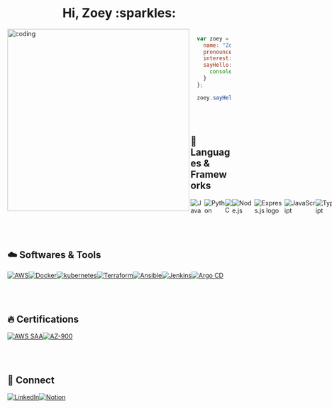 <h1 align="center">Hi, Zoey :sparkles: </h1>
<img align="left" alt="coding" width="410" 
    src="https://user-images.githubusercontent.com/67743970/232867255-3d21aa98-0c56-43ab-afe9-a1cb63c33007.gif">

```javascript
  
  var zoey = {
    name: "Zoey Hong (Eunyoung)",
    pronounce: "She / Her",
    interest: ["Backend Developer", "DevOps Enginner"],
    sayHello: function() {
      console.log('Hi, I am junior at MHC');
    }
  };

  zoey.sayHello();
```

<br></br>

<h2> 🌱  Languages & Frameworks</h2>
<div style="display: flex; flex-direction: row;">
    <img alt="Java" src="https://img.shields.io/badge/Java-A4373A.svg?logo=openjdk&logoColor=white"> 
    <img alt="Python" src="https://img.shields.io/badge/Python-14354C.svg?logo=python&logoColor=white"> 
    <img alt="C" src="https://img.shields.io/badge/C-00599C.svg?logo=c&logoColor=white"> 
    <img alt="Node.js" src="https://img.shields.io/badge/Node.js-43853D.svg?logo=node.js&logoColor=white"> 
    <img src="https://img.shields.io/badge/Express-282C34?logo=express&logoColor=FFFFFF" alt="Express.js logo" title="Express.js">
    <img alt="JavaScript" src="https://img.shields.io/badge/JavaScript-F7DF1E.svg?logo=javascript&logoColor=black"> 
    <img alt="TypeScript" src="https://img.shields.io/badge/TypeScript-007acc.svg?logo=typescript&logoColor=white"> 
    <img alt="Linux" src="https://img.shields.io/badge/Linux-14354C.svg?logo=linux&logoColor=white"> 
</div>


<br></br>

<h2> ☁️ Softwares & Tools</h2>
<div style="display: flex; flex-direction: row;">
    <a href="https://aws.amazon.com"><img alt="AWS" src="https://img.shields.io/badge/AWS-232F3E?logo=amazon&logoColor=white"></a> 
    <a href="https://www.docker.com/"><img alt="Docker" src="https://img.shields.io/badge/Docker-86baf3?logo=Docker&logoColor=white"></a> 
    <a href="https://www.kubernetes.io/"><img alt="kubernetes" src="https://img.shields.io/badge/kubernetes-0e74bc?logo=Kubernetes&logoColor=white"></a>
    <a href="https://www.terraform.io"><img alt="Terraform" src="https://img.shields.io/badge/Terraform-9c74b5?logo=Terraform&logoColor=white"></a> 
    <a href="https://www.ansible.com/"><img alt="Ansible" src="https://img.shields.io/badge/Ansible-black?logo=Ansible&logoColor=white"></a> 
    <a href="https://www.jenkins.io"><img alt="Jenkins" src="https://img.shields.io/badge/Jenkins-CC342D?logo=Jenkins&logoColor=white"></a> 
    <a href="https://argo-cd.readthedocs.io/en/stable/"><img alt="Argo CD" src="https://img.shields.io/badge/Argo CD-f57e2c?logo=Argo&logoColor=white"></a>
</div>
  
<br></br>

<h2> 🔥 Certifications </h2>
<div style="display: flex; flex-direction: row;">
    <a href="https://www.credly.com/badges/3f96f9d8-a929-4c20-bd1a-0d7247cbc05c/public_url"><img alt="AWS SAA" src="https://img.shields.io/badge/AWS-Certified Solution Architect-white?logo=amazon&logoColor=white"></a> 
    <a href="https://www.credly.com/badges/ef6d12a4-be8a-49d7-bb2f-74c41ec84b83/public_url"><img alt="AZ-900" src="https://img.shields.io/badge/Microsoft-AZ 900-fff099?logo=Microsoft&logoColor=white"></a>
</div> 

<br></br>

<h2> 🙌 Connect</h2>
<div style="display: flex; flex-direction: row;">
    <a href="https://www.linkedin.com/in/iamzoey/"><img alt="Linkedln" src="https://img.shields.io/badge/-linkedln-blue?style=flat-square&logo=Linkedin&logoColor=white"></a> 
    <a href="https://hellozoey.notion.site/Eunyoung-Hong-095848d19a4643e5b75dbc9c422d1224"><img alt="Notion" src="https://img.shields.io/badge/-notion-gray?style=flat-square&logo=Notion&logoColor=white"></a> 
</div>




